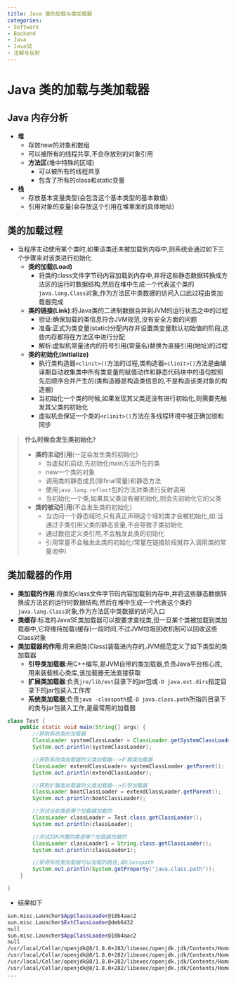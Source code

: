 ```yaml
---
title: Java 类的加载与类加载器
categories:
- Software
- Backend
- Java
- JavaSE
- 注解与反射
---
```

# Java 类的加载与类加载器

## Java 内存分析

- **堆**
    - 存放new的对象和数组
    - 可以被所有的线程共享,不会存放别的对象引用
    - **方法区**(堆中特殊的区域)
        - 可以被所有的线程共享
        - 包含了所有的class和static变量
- **栈**
    - 存放基本变量类型(会包含这个基本类型的基本数值)
    - 引用对象的变量(会存放这个引用在堆里面的具体地址)

## 类的加载过程

- 当程序主动使用某个类时,如果该类还未被加载到内存中,则系统会通过如下三个步骤来对该类进行初始化
    - **类的加载(Load)**
        - 将类的class文件字节码内容加载到内存中,并将这些静态数据转换成方法区的运行时数据结构,然后在堆中生成一个代表这个类的`java.lang.Class`对象,作为方法区中类数据的访问入口此过程由类加载器完成
    - **类的链接(Link)**:将Java类的二进制数据合并到JVM的运行状态之中的过程
        - 验证:确保加载的类信息符合JVM规范,没有安全方面的问题
        - 准备:正式为类变量(static)分配内存并设置类变量默认初始值的阶段,这些内存都将在方法区中进行分配
        - 解析:虚拟机常量池内的符号引用(常量名)替换为直接引用(地址)的过程
    - **类的初始化(Initialize)**
        - 执行类构造器`<clinit>()`方法的过程,类构造器`<clinit>()`方法是由编译期自动收集类中所有类变量的赋值动作和静态代码块中的语句按照先后顺序合并产生的(类构造器是构造类信息的,不是构造该类对象的构造器)
        - 当初始化一个类的时候,如果发现其父类还没有进行初始化,则需要先触发其父类的初始化
        - 虚拟机会保证一个类的`<clinit>()`方法在多线程环境中被正确加锁和同步

> **什么时候会发生类初始化?**
>
> - **类的主动引用**(一定会发生类的初始化)
>     - 当虚拟机启动,先初始化main方法所在的类
>     - new一个类的对象
>     - 调用类的静态成员(除final常量)和静态方法
>     - 使用`java.lang.reflect`包的方法对类进行反射调用
>     - 当初始化一个类,如果其父类没有被初始化,则会先初始化它的父类
> - **类的被动引用**(不会发生类的初始化)
>     - 当访问一个静态域时,只有真正声明这个域的类才会被初始化,如:当通过子类引用父类的静态变量,不会导致子类初始化
>     - 通过数组定义类引用,不会触发此类的初始化
>     - 引用常量不会触发此类的初始化(常量在链接阶段就存入调用类的常量池中)

## 类加载器的作用

- **类加载的作用**:将类的class文件字节码内容加载到内存中,并将这些静态数据转换成方法区的运行时数据结构,然后在堆中生成一个代表这个类的`java.lang.Class`对象,作为方法区中类数据的访问入口
- **类缓存**:标准的JavaSE类加载器可以按要求查找类,但一旦某个类被加载到类加载器中,它将维持加载(缓存)一段时间,不过JVM垃圾回收机制可以回收这些Class对象
- **类加载器的作用**:用来把类(Class)装载进内存的,JVM规范定义了如下类型的类加载器
    - **引导类加载器**:用C++编写,是JVM自带的类加载器,负责Java平台核心库,用来装载核心类库,该加载器无法直接获取
    - **扩展类加载器**:负责`jre/lib/ext`目录下的jar包或`-D java.ext.dirs`指定目录下的jar包装入工作库
    - **系统类加载器**;负责`java -classpath`或`-D java.class.path`所指的目录下的类与jar包装入工作,是最常用的加载器

```java
class Test {
    public static void main(String[] args) {
        //获取系统类的加载器
        ClassLoader systemClassLoader = ClassLoader.getSystemClassLoader();
        System.out.println(systemClassLoader);

        //获取系统类加载器的父类加载器-->扩展类加载器
        ClassLoader extendClassLoader= systemClassLoader.getParent();
        System.out.println(extendClassLoader);

        //获取扩展类加载器的父类加载器-->引导加载器
        ClassLoader bootClassLoader = extendClassLoader.getParent();
        System.out.println(bootClassLoader);

        //测试当前类是哪个加载器加载的
        ClassLoader classLoader = Test.class.getClassLoader();
        System.out.println(classLoader);

        //测试JDK内置的类是哪个加载器加载的
        ClassLoader classLoader1 = String.class.getClassLoader();
        System.out.println(classLoader1);

        //获得系统类加载器可以加载的路径,即classpath
        System.out.println(System.getProperty("java.class.path"));
    }

}
```

- 结果如下

```bash
sun.misc.Launcher$AppClassLoader@18b4aac2
sun.misc.Launcher$ExtClassLoader@deb6432
null
sun.misc.Launcher$AppClassLoader@18b4aac2
null
/usr/local/Cellar/openjdk@8/1.8.0+282/libexec/openjdk.jdk/Contents/Home/jre/lib/charsets.jar:
/usr/local/Cellar/openjdk@8/1.8.0+282/libexec/openjdk.jdk/Contents/Home/jre/lib/ext/cldrdata.jar:
/usr/local/Cellar/openjdk@8/1.8.0+282/libexec/openjdk.jdk/Contents/Home/jre/lib/ext/dnsns.jar:
/usr/local/Cellar/openjdk@8/1.8.0+282/libexec/openjdk.jdk/Contents/Home/jre/lib/ext/jaccess.jar:
...
```

